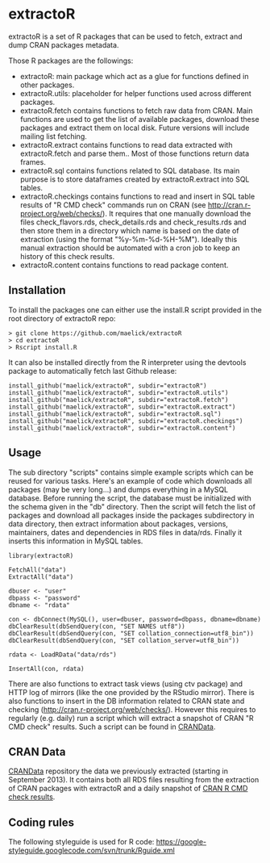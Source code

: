 extractoR
=========

extractoR is a set of R packages that can be used to fetch, extract
and dump CRAN packages metadata.

Those R packages are the followings:
* extractoR: main package which act as a glue for functions defined in
  other packages.
* extractoR.utils: placeholder for helper functions used across
  different packages.
* extractoR.fetch contains functions to fetch raw data from CRAN. Main
  functions are used to get the list of available packages, download
  these packages and extract them on local disk. Future versions will
  include mailing list fetching.
* extractoR.extract contains functions to read data extracted with
  extractoR.fetch and parse them.. Most of those functions return data
  frames.
* extractoR.sql contains functions related to SQL database. Its main
  purpose is to store dataframes created by extractoR.extract into SQL
  tables.
* extractoR.checkings contains functions to read and insert in SQL
  table results of "R CMD check" commands run on CRAN (see
  http://cran.r-project.org/web/checks/). It requires that one
  manually download the files check_flavors.rds, check_details.rds and
  check_results.rds and then store them in a directory which name is
  based on the date of extraction (using the format "%y-%m-%d-%H-%M").
  Ideally this manual extraction should be automated with a cron job
  to keep an history of this check results.
 * extractoR.content contains functions to read package content.



Installation
------------

To install the packages one can either use the install.R script
provided in the root directory of extractoR repo:

    > git clone https://github.com/maelick/extractoR
    > cd extractoR
    > Rscript install.R

It can also be installed directly from the R interpreter using the
devtools package to automatically fetch last Github release:

    install_github("maelick/extractoR", subdir="extractoR")
    install_github("maelick/extractoR", subdir="extractoR.utils")
    install_github("maelick/extractoR", subdir="extractoR.fetch")
    install_github("maelick/extractoR", subdir="extractoR.extract")
    install_github("maelick/extractoR", subdir="extractoR.sql")
    install_github("maelick/extractoR", subdir="extractoR.checkings")
    install_github("maelick/extractoR", subdir="extractoR.content")



Usage
-----

The sub directory "scripts" contains simple example scripts which can
be reused for various tasks. Here's an example of code which downloads
all packages (may be very long...) and dumps everything in a MySQL
database. Before running the script, the database must be initialized
with the schema given in the "db" directory. Then the script will
fetch the list of packages and download all packages inside the
packages subdirectory in data directory, then extract information
about packages, versions, maintainers, dates and dependencies in RDS
files in data/rds. Finally it inserts this information in MySQL
tables.

    library(extractoR)

    FetchAll("data")
    ExtractAll("data")

    dbuser <- "user"
    dbpass <- "password"
    dbname <- "rdata"

    con <- dbConnect(MySQL(), user=dbuser, password=dbpass, dbname=dbname)
    dbClearResult(dbSendQuery(con, "SET NAMES utf8"))
    dbClearResult(dbSendQuery(con, "SET collation_connection=utf8_bin"))
    dbClearResult(dbSendQuery(con, "SET collation_server=utf8_bin"))

    rdata <- LoadRData("data/rds")

    InsertAll(con, rdata)

There are also functions to extract task views (using ctv package) and
HTTP log of mirrors (like the one provided by the RStudio mirror).
There is also functions to insert in the DB information related to
CRAN state and checking (http://cran.r-project.org/web/checks/).
However this requires to regularly (e.g. daily) run a script which
will extract a snapshot of CRAN "R CMD check" results. Such a script
can be found in [CRANData](https://github.com/maelick/CRANData).



CRAN Data
---------

[CRANData](https://github.com/maelick/CRANData) repository the data we
previously extracted (starting in September 2013). It contains both
all RDS files resulting from the extraction of CRAN packages with
extractoR and a daily snapshot of
[CRAN R CMD check results](http://cran.r-project.org/web/checks/).



Coding rules
------------

The following styleguide is used for R code:
https://google-styleguide.googlecode.com/svn/trunk/Rguide.xml
